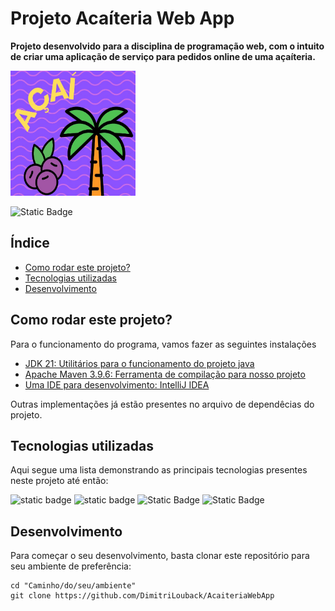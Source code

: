 # Projeto Acaíteria Web App

**Projeto desenvolvido para a disciplina de programação web, com o intuito de criar uma aplicação de serviço para pedidos online de uma açaíteria.**

<img src="./assets/acailogo.jpg" alt="Açaí Logo" width="200" height="200">

![Static Badge](https://img.shields.io/badge/Status-Em%20produ%C3%A7%C3%A3o-orange?style=flat&logo=%20&color=orange)

## Índice

- [Como rodar este projeto?](#como-rodar-este-projeto)
- [Tecnologias utilizadas](#tecnologias-utilizadas)
- [Desenvolvimento](#desenvolvimento)


## Como rodar este projeto?

Para o funcionamento do programa, vamos fazer as seguintes instalações

- [JDK 21: Utilitários para o funcionamento do projeto java](https://www.oracle.com/java/technologies/downloads/)
- [Apache Maven 3.9.6: Ferramenta de compilação para nosso projeto ](https://maven.apache.org/download.cgi)
- [Uma IDE para desenvolvimento: IntelliJ IDEA](https://www.jetbrains.com/idea/download/?section=windows)

Outras implementações já estão presentes no arquivo de dependêcias do projeto.

## Tecnologias utilizadas

Aqui segue uma lista demonstrando as principais tecnologias presentes neste projeto até então:

![static badge](https://img.shields.io/badge/Java-ED8B00?style=for-the-badge&logo=openjdk&logoColor=white)
![static badge](https://img.shields.io/badge/Spring-6DB33F?style=for-the-badge&logo=spring&logoColor=white)
![Static Badge](https://img.shields.io/badge/Spring%20Boot-white?style=for-the-badge&logo=spring%20boot&logoColor=green&color=%23FFFFFF)
![Static Badge](https://img.shields.io/badge/thymeleaf-white?style=for-the-badge&logo=thymeleaf&logoColor=green&color=white)

## Desenvolvimento

Para começar o seu desenvolvimento, basta clonar este repositório para seu ambiente de preferência:

```shell
cd "Caminho/do/seu/ambiente"
git clone https://github.com/DimitriLouback/AcaiteriaWebApp
